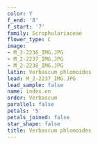 ```yaml
---
color: Y
f_end: '8'
f_start: '7'
family: Scrophulariaceae
flower_type: C
image:
- M_2-2236_IMG.JPG
- M_2-2237_IMG.JPG
- M_2-2238_IMG.JPG
latin: Verbascum phlomoides
lead: M_2-2237_IMG.JPG
lead_sample: false
name: index.en
order: Verbascum
parallel: false
petals: '5'
petals_joined: false
star_shape: false
title: Verbascum phlomoides
---
```

